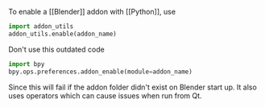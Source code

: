 To enable a [[Blender]] addon with [[Python]], use
```python
import addon_utils
addon_utils.enable(addon_name)
```

Don't use this outdated code
```python
import bpy
bpy.ops.preferences.addon_enable(module=addon_name)
```
Since this will fail if the addon folder didn't exist on Blender start up.
It also uses operators which can cause issues when run from Qt.